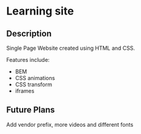 # Learning site

## Description
Single Page Website created using HTML and CSS.

Features include:

* BEM
* CSS animations
* CSS transform
* iframes

## Future Plans
Add vendor prefix, more videos and different fonts
